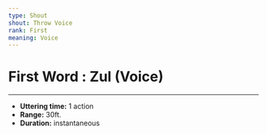 ```yaml
---
type: Shout
shout: Throw Voice
rank: First
meaning: Voice
---
```

# First Word : Zul (Voice)
---
- **Uttering time:** 1 action
- **Range:** 30ft.
- **Duration:** instantaneous